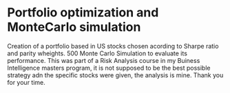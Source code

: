 # Portfolio optimization and MonteCarlo simulation
Creation of a portfolio based in US stocks chosen acording to Sharpe ratio and parity wheights. 500 Monte Carlo Simulation to evaluate its performance.
This was part of a Risk Analysis course in my Buiness Intelligence masters program, it is not supposed to be the best possible strategy adn the specific stocks were given, the analysis is mine.
Thank you for your time.
